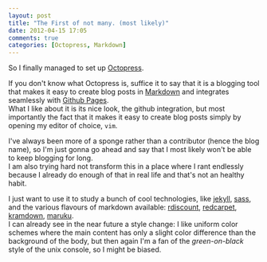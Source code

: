 ```yaml
---
layout: post
title: "The First of not many. (most likely)"
date: 2012-04-15 17:05
comments: true
categories: [Octopress, Markdown]
---
```


So I finally managed to set up [Octopress](http://octopress.org/).

If you don't know what Octopress is, suffice it to say that it is a blogging tool that makes it easy to create blog posts in [Markdown](http://daringfireball.net/projects/markdown/syntax) and integrates seamlessly with [Github Pages](http://pages.github.com).  
What I like about it is its nice look, the github integration, but most importantly the fact that it makes it easy to create blog posts simply by opening my editor of choice, `vim`.  
<!-- more -->
I've always been more of a sponge rather than a contributor (hence the blog name), so I'm just gonna go ahead and say that I most likely won't be able to keep blogging for long.  
I am also trying hard not transform this in a place where I rant endlessly because I already do enough of that in real life and that's not an healthy habit.

I just want to use it to study a bunch of cool technologies, like [jekyll](https://github.com/mojombo/jekyll), [sass](http://sass-lang.com), and the various flavours of markdown available: [rdiscount](https://github.com/rtomayko/rdiscount), [redcarpet](https://github.com/tanoku/redcarpet), [kramdown](http://kramdown.rubyforge.org/), [maruku](http://maruku.rubyforge.org/).  
I can already see in the near future a style change: I like uniform color schemes where the main content has only a slight color difference than the background of the body, but then again I'm a fan of the _green-on-black_ style of the unix console, so I might be biased.
